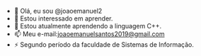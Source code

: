 - 👋 Olá, eu sou @joaoemanuel2
- 👀 Estou interessado em aprender.
- 🌱 Estou atualmente aprendendo a linguagem C++.
- 📫 Meu e-mail:joaoemanuelsantos2019@gmail.com
- ⚡ Segundo período da faculdade de Sistemas de Informação.
